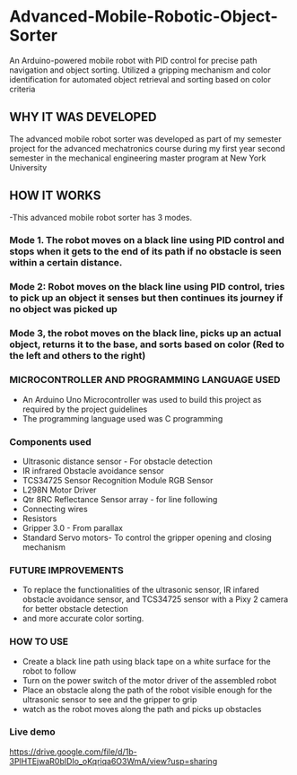 # Advanced-Mobile-Robotic-Object-Sorter
An Arduino-powered mobile robot with PID control for precise path navigation and object sorting. Utilized a gripping mechanism and color identification for automated object retrieval and sorting based on color criteria  

## WHY IT WAS DEVELOPED
  The advanced mobile robot sorter was developed as part of my semester project for the advanced mechatronics course during my first year second semester in the mechanical engineering master program at New York University
  
## HOW IT WORKS
  -This advanced mobile robot sorter has 3 modes.
### Mode 1. The robot moves on a black line using PID control and stops when it gets to the end of its path if no obstacle is seen within a certain distance. 
### Mode 2: Robot moves on the black line using PID control, tries to pick up an object it senses but then continues its journey if no object was picked up
### Mode 3, the robot moves on the black line, picks up an actual object, returns it to the base, and sorts based on color (Red to the left and others to the right)

### MICROCONTROLLER AND PROGRAMMING LANGUAGE USED
  - An Arduino Uno Microcontroller was used to build this project as required by the project guidelines
  - The programming language used was C programming

### Components used
  - Ultrasonic distance sensor - For obstacle detection
  - IR infrared Obstacle avoidance sensor
  - TCS34725 Sensor Recognition Module RGB Sensor
  - L298N Motor Driver
  - Qtr 8RC Reflectance Sensor array - for line following 
  - Connecting wires
  - Resistors
  - Gripper 3.0 - From parallax
  - Standard Servo motors- To control the gripper opening and closing mechanism

### FUTURE IMPROVEMENTS
  - To replace the functionalities of the ultrasonic sensor, IR infared obstacle avoidance sensor, and TCS34725 sensor with a Pixy 2 camera for better obstacle detection
  - and more accurate color sorting.

### HOW TO USE
  - Create a black line path using black tape on a white surface for the robot to follow
  - Turn on the power switch of the motor driver of the assembled robot
  - Place an obstacle along the path of the robot visible enough for the ultrasonic sensor to see and the gripper to grip
  - watch as the robot moves along the path and picks up obstacles

### Live demo
https://drive.google.com/file/d/1b-3PlHTEjwaR0bIDIo_oKqriqa6O3WmA/view?usp=sharing
